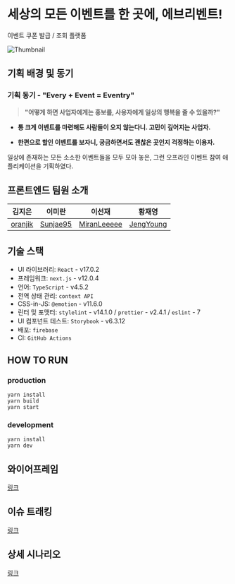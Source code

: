 # 세상의 모든 이벤트를 한 곳에, 에브리벤트!

이벤트 쿠폰 발급 / 조회 플랫폼

![Thumbnail](https://images.velog.io/images/young_pallete/post/6f0f4cc9-bcde-4bf6-b625-4463cad72b04/Desktop%20-%201.png)

## 기획 배경 및 동기
### **기획 동기 - "Every + Event = Eventry"**

> **"어떻게 하면 사업자에게는 홍보를, 사용자에게 일상의 행복을 줄 수 있을까?"**

- **통 크게 이벤트를 마련해도 사람들이 오지 않는다니. 고민이 깊어지는 사업자.**

- **한편으로 할인 이벤트를 보자니, 궁금하면서도 괜찮은 곳인지 걱정하는 이용자.**

일상에 존재하는 모든 소소한 이벤트들을 모두 모아 놓은, 그런 오프라인 이벤트 참여 애플리케이션을 기획하였다.

## 프론트엔드 팀원 소개
| 김지은 | 이미란 | 이선재 | 황재영 | 
| --- | --- | --- | --- |
| [oranjik](https://github.com/oranjik) | [Sunjae95](https://github.com/Sunjae95)  | [MiranLeeeee](https://github.com/MiranLeeeee) | [JengYoung](https://github.com/JengYoung) |
## 기술 스택
+ UI 라이브러리: `React` - v17.0.2
+ 프레임워크: `next.js` - v12.0.4
+ 언어: `TypeScript` - v4.5.2
+ 전역 상태 관리: `context API`
+ CSS-in-JS: `@emotion` - v11.6.0
+ 린터 및 포맷터: `stylelint` - v14.1.0 / `prettier` - v2.4.1 / `eslint` - 7
+ UI 컴포넌트 테스트: `Storybook` - v6.3.12
+ 배포: `firebase`
+ CI: `GitHub Actions`

## HOW TO RUN
### production
```
yarn install
yarn build
yarn start
```

### development
```
yarn install
yarn dev
```

## 와이어프레임
[링크](https://www.figma.com/file/q5xaTRyIEc0dKaici9EETe/dev-course-final-6th?node-id=155%3A505)

## 이슈 트래킹 
[링크](https://www.notion.so/oranjik/TWL-21a9c296165b48d59790d9d643a993f0)

## 상세 시나리오
[링크](https://oranjik.notion.site/aedab6d74a1e435ea70eb0f45ffe904b)
